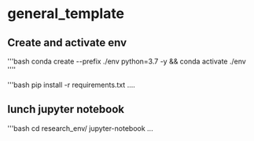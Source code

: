 # general_template

## Create and activate env
'''bash
conda create --prefix ./env python=3.7 -y && conda activate ./env
''''

'''bash
pip install -r requirements.txt
....
## lunch jupyter notebook
'''bash
cd research_env/
jupyter-notebook
...




